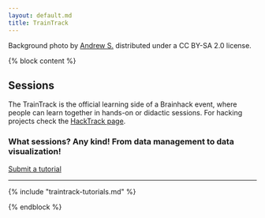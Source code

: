 ```yaml
---
layout: default.md
title: TrainTrack
---
```

<!-- Added floating credits for background photo -->
<div class="photo-credits">
  Background photo by
  <a href="https://flic.kr/p/oLztbu" target="_blank" rel="noopener">Andrew S.</a>
  distributed under a
  <a href="https://creativecommons.org/licenses/by-sa/2.0/" target="_blank" rel="noopener"><i class="fab fa-creative-commons"></i><i class="fa-brands fa-creative-commons-by"></i><i class="fa-brands fa-creative-commons-sa"></i></a>
  CC BY-SA 2.0 license.
</div>

<!-- set background image -->
<style>
  body {
    background: url('../_img/background_imgs/brisbane_4.jpg') no-repeat center center/cover;
  }
</style>

<section class="content">

{% block content %}

# Sessions

The TrainTrack is the official learning side of a Brainhack event, where people can learn together in hands-on or didactic sessions.
For hacking projects check the [HackTrack page](/hacktrack).

### What sessions? Any kind! From data management to data visualization!

<div class="submit-projects-container">
  <a class="submit-projects-button" href="https://github.com/ohbm/hackathon2025/issues/new?assignees=bhvieira&labels=TrainTrack+Tutorial&projects=&template=brainhack-traintrack-project.yml&title=%3CMy+Project+Name%3E">
    Submit a tutorial
  </a>
</div>

---

{% include "traintrack-tutorials.md" %}

{% endblock %}

</section>
